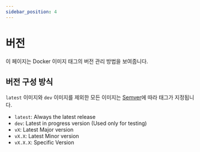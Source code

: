 ```yaml
---
sidebar_position: 4
---
```


# 버전

이 페이지는 Docker 이미지 태그의 버전 관리 방법을 보여줍니다.

## 버전 구성 방식

`latest` 이미지와 `dev` 이미지를 제외한 모든 이미지는 [Semver](https://semver.org/)에 따라 태그가 지정됩니다.

- `latest`: Always the latest release
- `dev`: Latest in progress version (Used only for testing)
- `vX`: Latest Major version
- `vX.X`: Latest Minor version
- `vX.X.X`: Specific Version
